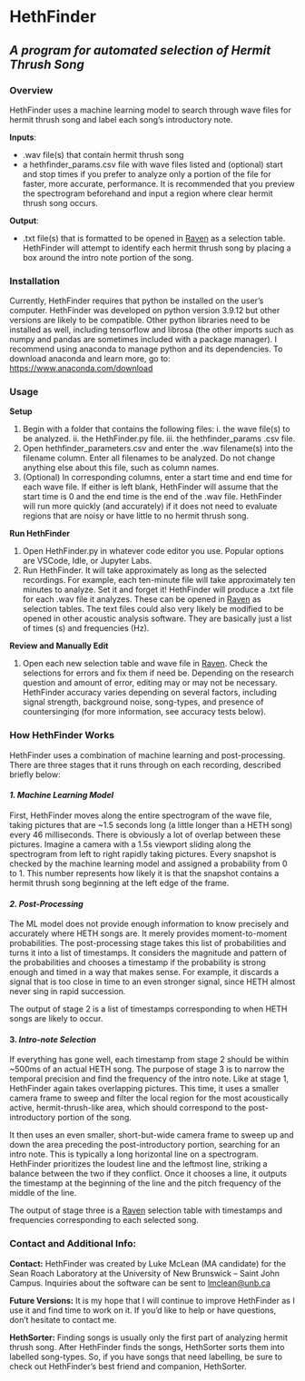 
# HethFinder
## _A program for automated selection of Hermit Thrush Song_

### Overview
HethFinder uses a machine learning model to search through wave files for hermit thrush song and label each song’s introductory note.

**Inputs**:
- .wav file(s) that contain hermit thrush song
- a hethfinder_params.csv file with wave files listed and (optional) start and stop times if you prefer to analyze only a portion of the file for faster, more accurate, performance. It is recommended that you preview the spectrogram beforehand and input a region where clear hermit thrush song occurs.

**Output**:
- .txt file(s) that is formatted to be opened in [Raven] as a selection table. HethFinder will attempt to identify each hermit thrush song by placing a box around the intro note portion of the song.

### Installation

Currently, HethFinder requires that python be installed on the user’s computer. HethFinder was developed on python version 3.9.12 but other versions are likely to be compatible. Other python libraries need to be installed as well, including tensorflow and librosa (the other imports such as numpy and pandas are sometimes included with a package manager). I recommend using anaconda to manage python and its dependencies. To download anaconda and learn more, go to: https://www.anaconda.com/download

### Usage

**Setup**
1.	Begin with a folder that contains the following files:
    i.	the wave file(s) to be analyzed.
    ii.	the HethFinder.py file.
    iii.	the hethfinder_params .csv file.
2.	Open hethfinder_parameters.csv and enter the .wav filename(s) into the filename column. Enter all filenames to be analyzed. Do not change anything else about this file, such as column names.
3.	(Optional) In corresponding columns, enter a start time and end time for each wave file. If either is left blank, HethFinder will assume that the start time is 0 and the end time is the end of the .wav file. HethFinder will run more quickly (and accurately) if it does not need to evaluate regions that are noisy or have little to no hermit thrush song.

**Run HethFinder**
1.	Open HethFinder.py in whatever code editor you use. Popular options are VSCode, Idle, or Jupyter Labs.
2.	Run HethFinder. It will take approximately as long as the selected recordings. For example, each ten-minute file will take approximately ten minutes to analyze. Set it and forget it! HethFinder will produce a .txt file for each .wav file it analyzes. These can be opened in [Raven] as selection tables. The text files could also very likely be modified to be opened in other acoustic analysis software. They are basically just a list of times (s) and frequencies (Hz).

**Review and Manually Edit**
1.	Open each new selection table and wave file in [Raven]. Check the selections for errors and fix them if need be. Depending on the research question and amount of error, editing may or may not be necessary. HethFinder accuracy varies depending on several factors, including signal strength, background noise, song-types, and presence of countersinging (for more information, see accuracy tests below).

### How HethFinder Works

HethFinder uses a combination of machine learning and post-processing. There are three stages that it runs through on each recording, described briefly below:

#### _1. Machine Learning Model_

First, HethFinder moves along the entire spectrogram of the wave file, taking pictures that are ~1.5 seconds long (a little longer than a HETH song) every 46 milliseconds. There is obviously a lot of overlap between these pictures. Imagine a camera with a 1.5s viewport sliding along the spectrogram from left to right rapidly taking pictures. Every snapshot is checked by the machine learning model and assigned a probability from 0 to 1. This number represents how likely it is that the snapshot contains a hermit thrush song beginning at the left edge of the frame.

#### _2. Post-Processing_

The ML model does not provide enough information to know precisely and accurately where HETH songs are. It merely provides moment-to-moment probabilities. The post-processing stage takes this list of probabilities and turns it into a list of timestamps. It considers the magnitude and pattern of the probabilities and chooses a timestamp if the probability is strong enough and timed in a way that makes sense. For example, it discards a signal that is too close in time to an even stronger signal, since HETH almost never sing in rapid succession.

The output of stage 2 is a list of timestamps corresponding to when HETH songs are likely to occur.

#### 3. _Intro-note Selection_

If everything has gone well, each timestamp from stage 2 should be within ~500ms of an actual HETH song. The purpose of stage 3 is to narrow the temporal precision and find the frequency of the intro note. Like at stage 1, HethFinder again takes overlapping pictures. This time, it uses a smaller camera frame to sweep and filter the local region for the most acoustically active, hermit-thrush-like area, which should correspond to the post-introductory portion of the song.

It then uses an even smaller, short-but-wide camera frame to sweep up and down the area preceding the post-introductory portion, searching for an intro note. This is typically a long horizontal line on a spectrogram. HethFinder prioritizes the loudest line and the leftmost line, striking a balance between the two if they conflict. Once it chooses a line, it outputs the timestamp at the beginning of the line and the pitch frequency of the middle of the line.

The output of stage three is a [Raven] selection table with timestamps and frequencies corresponding to each selected song.

### Contact and Additional Info:

**Contact:** HethFinder was created by Luke McLean (MA candidate) for the Sean Roach Laboratory at the University of New Brunswick – Saint John Campus. Inquiries about the software can be sent to lmclean@unb.ca 

**Future Versions:** It is my hope that I will continue to improve HethFinder as I use it and find time to work on it. If you’d like to help or have questions, don’t hesitate to contact me.

**HethSorter:**  Finding songs is usually only the first part of analyzing hermit thrush song. After HethFinder finds the songs, HethSorter sorts them into labelled song-types. So, if you have songs that need labelling, be sure to check out HethFinder’s best friend and companion, HethSorter.


[Raven]: https://www.ravensoundsoftware.com/software/raven-pro/